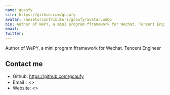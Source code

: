 ```yaml
---
name: gcaufy
site: https://github.com/gcaufy
avatar: /assets/contributors/gcaufy/avatar.webp
bio: Author of WePY, a mini program fframework for Wechat. Tencent Engineer
email:
twitter:
---
```


Author of WePY, a mini program fframework for Wechat. Tencent Engineer

## Contact me

- Github: <https://github.com/gcaufy>
- Email：<>
- Website: <>
